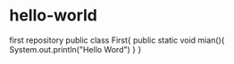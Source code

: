 # hello-world
first repository
public class First{
    public static void mian(){
        System.out.println("Hello Word")
    }
}
